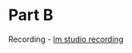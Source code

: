 # Part B

Recording - [lm studio recording](https://drive.google.com/file/d/18SP-NDUv33pkZ5yp5DCTHJFCQRAcq0Uz/view?usp=sharing)